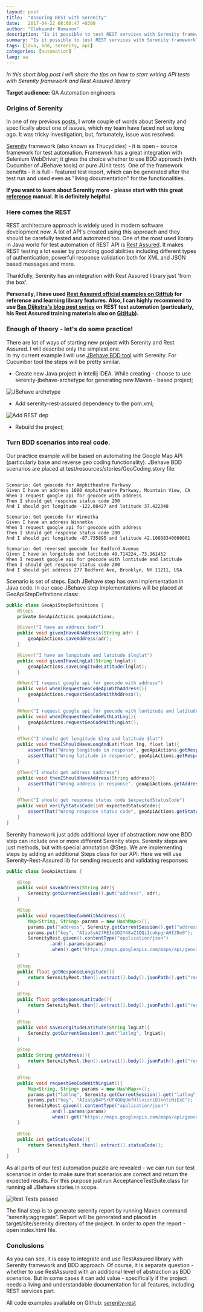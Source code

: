 ```yaml
---
layout: post
title:  "Assuring REST with Serenity"
date:   2017-04-22 08:00:47 +0300
author: "Oleksandr Romanov"
description: "Is it possible to test REST services with Serenity framework? Let's try to find it out!"
summary: "Is it possible to test REST services with Serenity framework? Let's try to find it out!"
tags: [java, bdd, serenity, api]
categories: [automation]
lang: ua
---
```


_In this short blog post I will share the tips on how to start writing API tests with Serenity framework and Rest Assured library_ 

**Target audience:** QA Automation engineers  

### Origins of Serenity  

In one of my previous [posts][previous], I wrote couple of words about Serenity and specifically about one of issues, which my team have faced not so long ago. It was tricky investigation, but, fortunately, issue was resolved.  

[Serenity][serenity-base] framework (also known as Thucydides) - it is open - source framework for test automation. Framework has a great integration with Selenium WebDriver; it gives the choice whether to use BDD approach (with Cucumber of JBehave tools) or pure JUnit tests. One of the framework benefits - it is full - featured test report, which can be generated after the test run and used even as "living documentation" for the functionalities.  

**If you want to learn about Serenity more - please start with this great [reference][serenity-reference] manual. It is definitely helplful.**  

### Here comes the REST  

REST architecture approach is widely used in modern software development now. A lot of API's created using this approach and they should be carefully tested and automated too. One of the most used library in Java world for test automation of REST API is [Rest Assured][rest-assured]. It makes REST testing a lot easier by providing good abilities including different types of authentication, powerfull response validation both for XML and JSON based messages and more.

Thankfully, Serenity has an integration with Rest Assured library just 'from the box'.

**Personally, I have used [Rest Assured official examples on GitHub][rest-github-reference] for reference and learning library features. Also, I can highly recommend to use [Bas Dijkstra's blog post series][ontestautomation-rest] on REST test automation (particularly, his Rest Assured training materials also on [GitHub][rest-demo]).**  

### Enough of theory - let's do some practice!  
There are lot of ways of starting new project with Serenity and Rest Assured. I will describe only the simplest one.  
In my current example I will use [JBehave BDD tool][jbehave-reference] with Serenity. For Cucumber tool the steps will be pretty similar.  

 - Create new Java project in Intellij IDEA. While creating - choose to use serenity-jbehave-archetype for generating new Maven - based project;

![JBehave archetype](/img/20170417/jbehave_archetype.png)  

 - Add serenity-rest-assured dependency to the pom.xml;

![Add REST dep](/img/20170417/add_rest_dependency.png)  

 - Rebuild the project;

### Turn BDD scenarios into real code.  

Our practice example will be based on automating the Google Map API (particularly base and reverse geo coding functionality). 
JBehave BDD scenarios are placed at test/resources/stories/GeoCoding.story file:  

``` gherkin

Scenario: Get geocode for Amphitheatre Parkway
Given I have an address 1600 Amphitheatre Parkway, Mountain View, CA
When I request google api for geocode with address
Then I should get response status code 200
And I should get longitude -122.08427 and latitude 37.422348

Scenario: Get geocode for Winnetka
Given I have an address Winnetka
When I request google api for geocode with address
Then I should get response status code 200
And I should get longitude -87.735895 and latitude 42.10808340000001

Scenario: Get reversed geocode for Bedford Avenue
Given I have an longitude and latitude 40.714224,-73.961452
When I request google api for geocode with lontitude and latitude
Then I should get response status code 200
And I should get address 277 Bedford Ave, Brooklyn, NY 11211, USA
```

Scenario is set of steps. Each JBehave step has own implementation in Java code. In our case JBehave step implementations will be placed at GeoApiStepDefinitions.class: 

``` java
public class GeoApiStepDefinitions {
    @Steps
    private GeoApiActions geoApiActions;

    @Given("I have an address $adr")
    public void givenIHaveAnAddress(String adr) {
        geoApiActions.saveAddress(adr);
    }

    @Given("I have an longitude and latitude $lnglat")
    public void givenIHaveLngLat(String lnglat){
        geoApiActions.saveLongitudeLatitude(lnglat);
    }

    @When("I request google api for geocode with address")
    public void whenIRequestGeoCodeApiWithAddress(){
        geoApiActions.requestGeoCodeWithAddress();
    }

    @When("I request google api for geocode with lontitude and latitude")
    public void whenIRequestGeoCodeWithLatLng(){
        geoApiActions.requestGeoCodeWithLngLat();
    }

    @Then("I should get longitude $lng and latitude $lat")
    public void thenIShouldHaveLongAndLat(float lng, float lat){
        assertThat("Wrong longitude in response", geoApiActions.getResponseLongitude(), equalTo(lng));
        assertThat("Wrong latitude in response", geoApiActions.getResponseLatitude(), equalTo(lat));
    }

    @Then("I should get address $address")
    public void thenIShouldHaveAddress(String address){
        assertThat("Wrong address in response", geoApiActions.getAddress(), equalTo(address));
    }

    @Then("I should get response status code $expectedStatusCode")
    public void verifyStatusCode(int expectedStatusCode){
        assertThat("Wrong response status code", geoApiActions.getStatusCode() ,equalTo(expectedStatusCode));
    }
}
```

Serenity framework just adds additional layer of abstraction: now one BDD step can include one or more different Serenity steps. Serenity steps are just methods, but with special annotation @Step. 
We are implementing steps by adding an additional Steps class for our API. Here we will use Serenity-Rest-Assured lib for sending requests and validating responses:  

``` java
public class GeoApiActions {

    @Step
    public void saveAddress(String adr){
        Serenity.getCurrentSession().put("address", adr);
    }

    @Step
    public void requestGeoCodeWithAddress(){
        Map<String, String> params = new HashMap<>();
        params.put("address", Serenity.getCurrentSession().get("address").toString());
        params.put("key", "AIzaSyA2fREIe1D2Y48aZ1QQiIcokpgrAHIZ8e0");
        SerenityRest.given().contentType("application/json")
                .and().params(params)
                .when().get("https://maps.googleapis.com/maps/api/geocode/json");
    }

    @Step
    public float getResponseLongitude(){
        return SerenityRest.then().extract().body().jsonPath().get("results.geometry.location.lng[0]");
    }

    @Step
    public float getResponseLatitude(){
        return SerenityRest.then().extract().body().jsonPath().get("results.geometry.location.lat[0]");
    }

    @Step
    public void saveLongitudeLatitude(String lngLat){
        Serenity.getCurrentSession().put("latlng", lngLat);
    }

    @Step
    public String getAddress(){
        return SerenityRest.then().extract().body().jsonPath().get("results.formatted_address[0]");
    }

    @Step
    public void requestGeoCodeWithLngLat(){
        Map<String, String> params = new HashMap<>();
        params.put("latlng", Serenity.getCurrentSession().get("latlng").toString());
        params.put("key", "AIzaSyB4PSrUP4QOqUmfHllvisriD1kntiNiExE");
        SerenityRest.given().contentType("application/json")
                .and().params(params)
                .when().get("https://maps.googleapis.com/maps/api/geocode/json");
    }

    @Step
    public int getStatusCode(){
        return SerenityRest.then().extract().statusCode();
    }
}
```

As all parts of our test automation puzzle are revealed - we can run our test scenarios in order to make sure that scenarios are correct and return the expected results.
For this purpose just run AcceptanceTestSuite.class for running all JBehave stories in scope.

![Rest Tests passed](/img/20170417/rest_tests_passed.png)

The final step is to generate serenity report by running Maven command “serenity:aggregate”. Report will be generated and placed in target/site/serenity directory of the project. In order to open the report - open index.html file.

### Conclusions
As you can see, it is easy to integrate and use RestAssured library with Serenity framework and BDD approach. Of course, it is separate question -  whether to use RestAssured with an additional level of abstraction as BDD scenarios. But in some cases it can add value - specifically if the project needs a living and understandable documentation for all features, including REST services part.

All code examples available on Github: [serenity-rest][serenity-rest]

[previous]: https://testengineeringnotes.com/posts/2017-02-06-serenity-browser-restart/
[serenity-base]: http://www.thucydides.info/#/
[rest-assured]: http://rest-assured.io/
[rest-github-reference]: https://github.com/rest-assured/rest-assured/wiki/Usage
[ontestautomation-rest]: http://www.ontestautomation.com/category/api-testing/
[rest-demo]: https://github.com/basdijkstra/workshops/tree/master/rest-assured
[jbehave-reference]: http://jbehave.org/
[serenity-reference]: http://thucydides.info/docs/serenity-staging/
[serenity-rest]: https://github.com/alexromanov/serenityrest